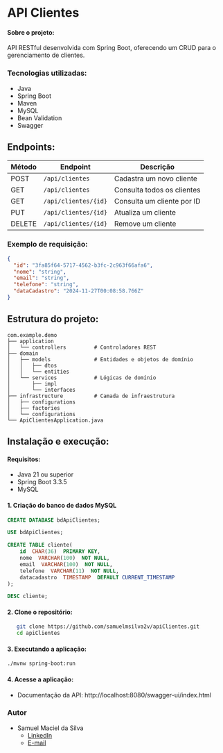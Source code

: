 # API Clientes

#### Sobre o projeto:
API RESTful desenvolvida com Spring Boot, oferecendo um CRUD para o gerenciamento de clientes.

### Tecnologias utilizadas:
* Java
* Spring Boot
* Maven
* MySQL
* Bean Validation
* Swagger

## Endpoints:
| Método | Endpoint              | Descrição                   |
|--------|-----------------------|-----------------------------|
| POST   | `/api/clientes`       | Cadastra um novo cliente    |
| GET    | `/api/clientes`       | Consulta todos os clientes  |
| GET    | `/api/clientes/{id}`  | Consulta um cliente por ID  |
| PUT    | `/api/clientes/{id}`  | Atualiza um cliente         |
| DELETE | `/api/clientes/{id}`  | Remove um cliente           |

### Exemplo de requisição:
```json
{
  "id": "3fa85f64-5717-4562-b3fc-2c963f66afa6",
  "nome": "string",
  "email": "string",
  "telefone": "string",
  "dataCadastro": "2024-11-27T00:08:58.766Z"
}
```

## Estrutura do projeto:
```plaintext
com.example.demo
├── application
│   └── controllers         # Controladores REST
├── domain
│   ├── models              # Entidades e objetos de domínio
│   │   ├── dtos
│   │   └── entities
│   └── services            # Lógicas de domínio
│       ├── impl            
│       └── interfaces      
├── infrastructure          # Camada de infraestrutura 
│   ├── configurations      
│   ├── factories
│   └── configurations      
└── ApiClientesApplication.java
```

## Instalação e execução:

#### Requisitos:
- Java 21 ou superior
- Spring Boot 3.3.5
- MySQL

#### 1. Criação do banco de dados MySQL

```sql
CREATE DATABASE bdApiClientes;

USE bdApiClientes;

CREATE TABLE cliente(
	id  CHAR(36)  PRIMARY KEY,
	nome  VARCHAR(100)  NOT NULL,
	email  VARCHAR(100)  NOT NULL,
	telefone  VARCHAR(11)  NOT NULL,
	datacadastro  TIMESTAMP  DEFAULT CURRENT_TIMESTAMP
);

DESC cliente;
```

#### 2. Clone o repositório:
```bash
   git clone https://github.com/samuelmsilva2v/apiClientes.git
   cd apiClientes
```

#### 3. Executando a aplicação:
```bash
./mvnw spring-boot:run
```

#### 4. Acesse a aplicação:
  - Documentação da API: http://localhost:8080/swagger-ui/index.html

### Autor
- Samuel Maciel da Silva
  - [LinkedIn](https://www.linkedin.com/in/samuelmsilva2v/)
  - [E-mail](mailto:samuelmsilva@outlook.com.br)


